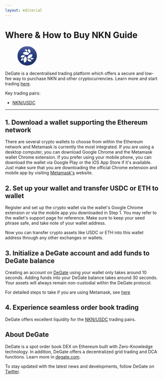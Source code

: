 ```yaml
---
layout: editorial
---
```


# Where & How to Buy NKN Guide

<figure><img src="../.gitbook/assets/nkn_0x5cf04716ba20127f1e2297addcf4b5035000c9eb1723012944020.jpg" alt="" width="64" style="border-radius: 50%;"><figcaption></figcaption></figure>

DeGate is a decentralised trading platform which offers a secure and low-fee way to purchase NKN and other cryptocurrencies. Learn more and start trading [here](https://app.degate.com/trade/USDC/0x5cf04716ba20127f1e2297addcf4b5035000c9eb?utm_source=howtobuy).&#x20;

Key trading pairs:

* [NKN/USDC](https://app.degate.com/trade/USDC/NKN?utm_source=howtobuy)

***

## 1. Download a wallet supporting the Ethereum network

There are several crypto wallets to choose from within the Ethereum network and Metamask is currently the most integrated. If you are using a desktop computer, you can download Google Chrome and the Metamask wallet Chrome extension. If you prefer using your mobile phone, you can download the wallet via Google Play or the iOS App Store if it's available. Just make sure that you are downloading the official Chrome extension and mobile app by visiting [Metamask's](https://metamask.io/) website.

## 2. Set up your wallet and transfer USDC or ETH to wallet

Register and set up the crypto wallet via the wallet's Google Chrome extension or via the mobile app you downloaded in Step 1. You may refer to the wallet's support page for reference. Make sure to keep your seed phrase safe, and take note of your wallet address.&#x20;

Now you can transfer crypto assets like USDC or ETH into this wallet address through any other exchanges or wallets.

## 3. Initialize a DeGate account and add funds to DeGate balance

Creating an account on [DeGate](https://app.degate.com/?utm_source=NKN_howtobuy) using your wallet only takes around 10 seconds. Adding funds into your DeGate balance takes around 30 seconds. Your assets will always remain non-custodial within the DeGate protocol.

For detailed steps to take if you are using Metamask, see [here](https://docs.degate.com/v/product_en/main-features/wallet-connectivity/metamask)

## 4. Experience seamless order book trading

DeGate offers excellent liquidity for the [NKN/USDC](https://app.degate.com/trade/USDC/NKN?utm_source=howtobuy) trading pairs.&#x20;

## About DeGate

DeGate is a spot order book DEX on Ethereum built with Zero-Knowledge technology. In addition, DeGate offers a decentralized grid trading and DCA functions. Learn more in [degate.com](https://degate.com/?utm_source=NKN_howtobuy).

To stay updated with the latest news and developments, follow DeGate on [Twitter](https://twitter.com/degatedex).

